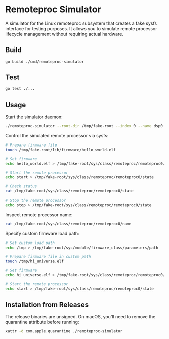 # Remoteproc Simulator

A simulator for the Linux remoteproc subsystem that creates a fake sysfs interface for testing purposes. It allows you to simulate remote processor lifecycle management without requiring actual hardware.

## Build

```bash
go build ./cmd/remoteproc-simulator
```

## Test

```bash
go test ./...
```

## Usage

Start the simulator daemon:

```bash
./remoteproc-simulator --root-dir /tmp/fake-root --index 0 --name dsp0
```

Control the simulated remote processor via sysfs:

```bash
# Prepare firmware file
touch /tmp/fake-root/lib/firmware/hello_world.elf

# Set firmware
echo hello_world.elf > /tmp/fake-root/sys/class/remoteproc/remoteproc0/firmware

# Start the remote processor
echo start > /tmp/fake-root/sys/class/remoteproc/remoteproc0/state

# Check status
cat /tmp/fake-root/sys/class/remoteproc/remoteproc0/state

# Stop the remote processor
echo stop > /tmp/fake-root/sys/class/remoteproc/remoteproc0/state
```

Inspect remote processor name:

```bash
cat /tmp/fake-root/sys/class/remoteproc/remoteproc0/name
```

Specify custom firmware load path:

```bash
# Set custom load path
echo /tmp > /tmp/fake-root/sys/module/firmware_class/parameters/path

# Prepare firmware file in custom path
touch /tmp/hi_universe.elf

# Set firmware
echo hi_universe.elf > /tmp/fake-root/sys/class/remoteproc/remoteproc0/firmware

# Start the remote processor
echo start > /tmp/fake-root/sys/class/remoteproc/remoteproc0/state
```

## Installation from Releases

The release binaries are unsigned. On macOS, you'll need to remove the quarantine attribute before running:

```bash
xattr -d com.apple.quarantine ./remoteproc-simulator
```
